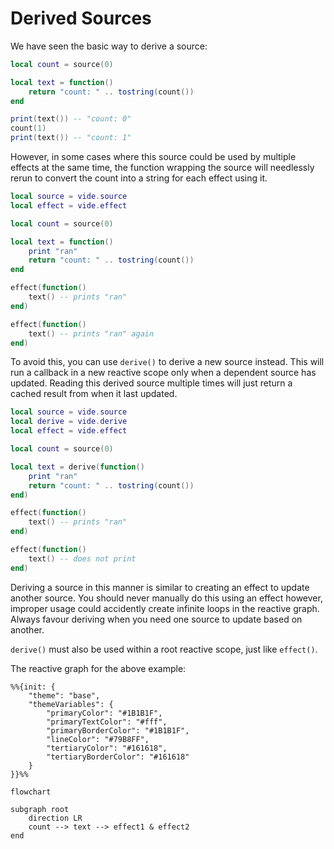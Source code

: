 # Derived Sources

We have seen the basic way to derive a source:

```lua
local count = source(0)

local text = function()
    return "count: " .. tostring(count())
end

print(text()) -- "count: 0"
count(1)
print(text()) -- "count: 1"
```

However, in some cases where this source could be used by multiple effects at
the same time, the function wrapping the source will needlessly rerun to convert
the count into a string for each effect using it.

```lua
local source = vide.source
local effect = vide.effect

local count = source(0)

local text = function()
    print "ran"
    return "count: " .. tostring(count())
end

effect(function()
    text() -- prints "ran"
end)

effect(function()
    text() -- prints "ran" again
end)
```

To avoid this, you can use `derive()` to derive a new source instead. This will
run a callback in a new reactive scope only when a dependent source has updated.
Reading this derived source multiple times will just return a cached result from
when it last updated.

```lua
local source = vide.source
local derive = vide.derive
local effect = vide.effect

local count = source(0)

local text = derive(function()
    print "ran"
    return "count: " .. tostring(count())
end)

effect(function()
    text() -- prints "ran"
end)

effect(function()
    text() -- does not print
end)
```

Deriving a source in this manner is similar to creating an effect to update
another source. You should never manually do this using an effect however,
improper usage could accidently create infinite loops in the reactive graph.
Always favour deriving when you need one source to update based on another.

`derive()` must also be used within a root reactive scope, just like `effect()`.

The reactive graph for the above example:

```mermaid
%%{init: {
    "theme": "base",
    "themeVariables": {
        "primaryColor": "#1B1B1F",
        "primaryTextColor": "#fff",
        "primaryBorderColor": "#1B1B1F",
        "lineColor": "#79B8FF",
        "tertiaryColor": "#161618",
        "tertiaryBorderColor": "#161618"
    }
}}%%

flowchart

subgraph root
    direction LR
    count --> text --> effect1 & effect2
end
```
